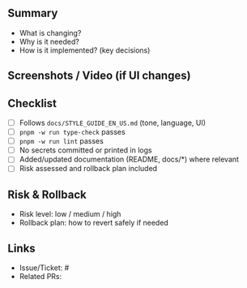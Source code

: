 ## Summary

- What is changing?
- Why is it needed?
- How is it implemented? (key decisions)

## Screenshots / Video (if UI changes)

## Checklist

- [ ] Follows `docs/STYLE_GUIDE_EN_US.md` (tone, language, UI)
- [ ] `pnpm -w run type-check` passes
- [ ] `pnpm -w run lint` passes
- [ ] No secrets committed or printed in logs
- [ ] Added/updated documentation (README, docs/\*) where relevant
- [ ] Risk assessed and rollback plan included

## Risk & Rollback

- Risk level: low / medium / high
- Rollback plan: how to revert safely if needed

## Links

- Issue/Ticket: #
- Related PRs:
